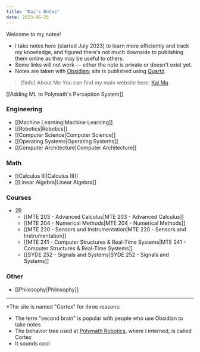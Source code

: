 ```yaml
---
title: "Kai's Notes"
date: 2023-06-25
---
```

Welcome to my notes!
- I take notes here (started July 2023) to learn more efficiently and track my knowledge, and figured there's not much downside to publishing them online as they may be useful to others. 
- Some links will not work — either the note is private or doesn't exist yet.
- Notes are taken with [Obsidian](https://obsidian.md); site is published using [Quartz](https://quartz.jzhao.xyz).

>[!info] About Me
>You can find my main website here: [Kai Ma](https://k78ma.github.io)

[[Adding ML to Polymath's Perception System]]
### Engineering
- [[Machine Learning|Machine Learning]]
- [[Robotics|Robotics]]
- [[Computer Science|Computer Science]]
- [[Operating Systems|Operating Systems]]
- [[Computer Architecture|Computer Architecture]]

### Math
- [[Calculus III|Calculus III]]
- [[Linear Algebra|Linear Algebra]]

### Courses
- 2B
	- [[MTE 203 - Advanced Calculus|MTE 203 - Advanced Calculus]]
	- [[MTE 204 - Numerical Methods|MTE 204 - Numerical Methods]]
	- [[MTE 220 - Sensors and Instrumentation|MTE 220 - Sensors and Instrumentation]]
	- [[MTE 241 - Computer Structures & Real-Time Systems|MTE 241 - Computer Structures & Real-Time Systems]]
	- [[SYDE 252 - Signals and Systems|SYDE 252 - Signals and Systems]] 
### Other
- [[Philosophy|Philosophy]]
---
\*The site is named "Cortex" for three reasons:
- The term "second brain" is popular with people who use Obsidian to take notes
- The behavior tree used at [Polymath Robotics](https://polymathrobotics.com/), where I interned, is called Cortex
- It sounds cool
